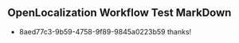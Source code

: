 ## OpenLocalization Workflow Test MarkDown
* 8aed77c3-9b59-4758-9f89-9845a0223b59 thanks!

<!--HONumber=Aug16_HO3-->


